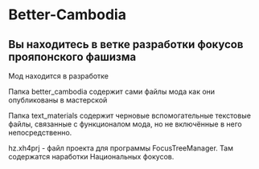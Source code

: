 # Better-Cambodia
## Вы находитесь в ветке разработки фокусов прояпонского фашизма
Мод находится в разработке

Папка better_cambodia содержит сами файлы мода как они опубликованы в мастерской

Папка text_materials содержит черновые вспомогательные текстовые файлы,
связанные с функционалом мода, но не включённые в него непосредственно.

hz.xh4prj - файл проекта для программы FocusTreeManager. Там содержатся наработки
Национальных фокусов.